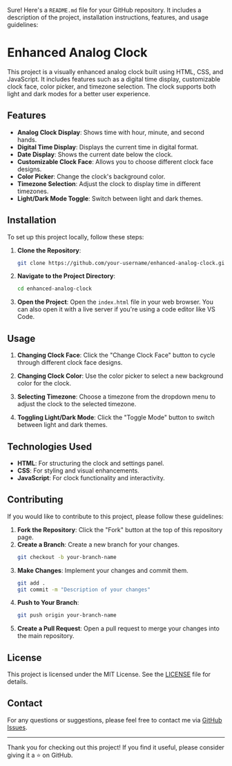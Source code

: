 Sure! Here's a `README.md` file for your GitHub repository. It includes a description of the project, installation instructions, features, and usage guidelines:


# Enhanced Analog Clock

This project is a visually enhanced analog clock built using HTML, CSS, and JavaScript. It includes features such as a digital time display, customizable clock face, color picker, and timezone selection. The clock supports both light and dark modes for a better user experience.

## Features

- **Analog Clock Display**: Shows time with hour, minute, and second hands.
- **Digital Time Display**: Displays the current time in digital format.
- **Date Display**: Shows the current date below the clock.
- **Customizable Clock Face**: Allows you to choose different clock face designs.
- **Color Picker**: Change the clock's background color.
- **Timezone Selection**: Adjust the clock to display time in different timezones.
- **Light/Dark Mode Toggle**: Switch between light and dark themes.

## Installation

To set up this project locally, follow these steps:

1. **Clone the Repository**:
   ```bash
   git clone https://github.com/your-username/enhanced-analog-clock.git
   ```

2. **Navigate to the Project Directory**:
   ```bash
   cd enhanced-analog-clock
   ```

3. **Open the Project**:
   Open the `index.html` file in your web browser. You can also open it with a live server if you're using a code editor like VS Code.

## Usage

1. **Changing Clock Face**:
   Click the "Change Clock Face" button to cycle through different clock face designs.

2. **Changing Clock Color**:
   Use the color picker to select a new background color for the clock.

3. **Selecting Timezone**:
   Choose a timezone from the dropdown menu to adjust the clock to the selected timezone.

4. **Toggling Light/Dark Mode**:
   Click the "Toggle Mode" button to switch between light and dark themes.

## Technologies Used

- **HTML**: For structuring the clock and settings panel.
- **CSS**: For styling and visual enhancements.
- **JavaScript**: For clock functionality and interactivity.

## Contributing

If you would like to contribute to this project, please follow these guidelines:

1. **Fork the Repository**: Click the "Fork" button at the top of this repository page.
2. **Create a Branch**: Create a new branch for your changes.
   ```bash
   git checkout -b your-branch-name
   ```
3. **Make Changes**: Implement your changes and commit them.
   ```bash
   git add .
   git commit -m "Description of your changes"
   ```
4. **Push to Your Branch**:
   ```bash
   git push origin your-branch-name
   ```
5. **Create a Pull Request**: Open a pull request to merge your changes into the main repository.

## License

This project is licensed under the MIT License. See the [LICENSE](LICENSE) file for details.

## Contact

For any questions or suggestions, please feel free to contact me via [GitHub Issues](https://github.com/your-username/enhanced-analog-clock/issues).

---

Thank you for checking out this project! If you find it useful, please consider giving it a ⭐️ on GitHub.
```
